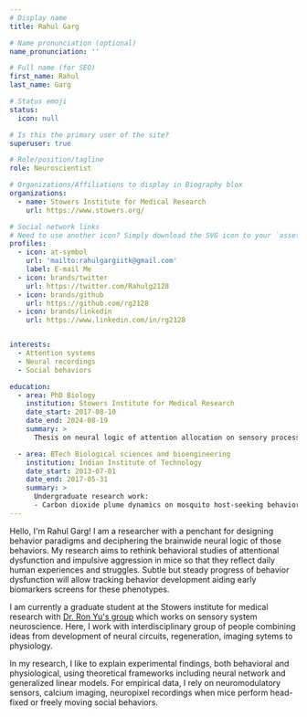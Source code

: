```yaml
---
# Display name
title: Rahul Garg

# Name pronunciation (optional)
name_pronunciation: ''

# Full name (for SEO)
first_name: Rahul
last_name: Garg

# Status emoji
status:
  icon: null

# Is this the primary user of the site?
superuser: true

# Role/position/tagline
role: Neuroscientist

# Organizations/Affiliations to display in Biography blox
organizations:
  - name: Stowers Institute for Medical Research
    url: https://www.stowers.org/

# Social network links
# Need to use another icon? Simply download the SVG icon to your `assets/media/icons/` folder.
profiles:
  - icon: at-symbol
    url: 'mailto:rahulgargiitk@gmail.com'
    label: E-mail Me
  - icon: brands/twitter
    url: https://twitter.com/Rahulg2128
  - icon: brands/github
    url: https://github.com/rg2128
  - icon: brands/linkedin
    url: https://www.linkedin.com/in/rg2128


interests:
  - Attention systems
  - Neural recordings
  - Social behaviors

education:
  - area: PhD Biology
    institution: Stowers Institute for Medical Research
    date_start: 2017-08-10
    date_end: 2024-08-19
    summary: >
      Thesis on neural logic of attention allocation on sensory processing. Supervised by [Prof C. Ron Yu](https://research.stowers.org/yulab/).

  - area: BTech Biological sciences and bioengineering
    institution: Indian Institute of Technology
    date_start: 2013-07-01
    date_end: 2017-05-31
    summary: >
      Undergraduate research work:
      - Carbon dioxide plume dynamics on mosquito host-seeking behavior. Supervised by [Prof Nitin Gupta](https://sites.google.com/site/labofneuralsystems/).
---
```

Hello, I'm Rahul Garg! 
I am a researcher with a penchant for designing behavior paradigms and deciphering the brainwide neural logic of those behaviors. My research aims to rethink behavioral studies of attentional dysfunction and impulsive aggression in mice so that they reflect daily human experiences and struggles. Subtle but steady progress of behavior dysfunction will allow tracking behavior development aiding early biomarkers screens for these phenotypes. 

I am currently a graduate student at the Stowers institute for medical research with [Dr. Ron Yu's group](https://research.stowers.org/yulab/)  which works on sensory system neuroscience. Here, I work with interdisciplinary group of people combining ideas from development of neural circuits, regeneration, imaging sytems to physiology. 

In my research, I like to explain experimental findings, both behavioral and physiological, using theoretical frameworks including neural network and generalized linear models. For empirical data, I rely on neuromodulatory sensors, calcium imaging, neuropixel recordings when mice perform head-fixed or freely moving social behaviors.